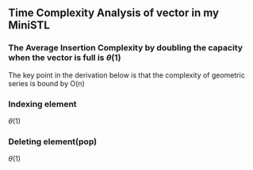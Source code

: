 ## Time Complexity Analysis of vector in my MiniSTL
### The Average Insertion Complexity by doubling the capacity when the vector is full is $\theta(1)$
The key point in the derivation below is that the complexity of geometric series is bound by O(n)
### Indexing element
 $\theta(1)$
### Deleting element(pop)
 $\theta(1)$
